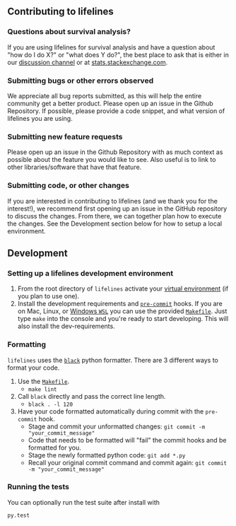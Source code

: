 ## Contributing to lifelines


### Questions about survival analysis?
If you are using lifelines for survival analysis and have a question about "how do I do X?" or "what does Y do?", the best place to ask that is either in our [discussion channel](https://github.com/camdavidsonpilon/lifelines/discussions) or at [stats.stackexchange.com](https://stats.stackexchange.com/).


### Submitting bugs or other errors observed

We appreciate all bug reports submitted, as this will help the entire community get a better product. Please open up an issue in the Github Repository. If possible, please provide a code snippet, and what version of lifelines you are using.


### Submitting new feature requests

Please open up an issue in the Github Repository with as much context as possible about the feature you would like to see. Also useful is to link to other libraries/software that have that feature.


### Submitting code, or other changes

If you are interested in contributing to lifelines (and we thank you for the interest!), we recommend first opening up an issue in the GitHub repository to discuss the changes. From there, we can together plan how to execute the changes. See the Development section below for how to setup a local environment.

## Development

### Setting up a lifelines development environment

1. From the root directory of `lifelines` activate your [virtual environment](https://realpython.com/python-virtual-environments-a-primer/) (if you plan to use one).
2. Install the development requirements and [`pre-commit`](https://pre-commit.com) hooks. If you are on Mac, Linux, or [Windows `WSL`](https://docs.microsoft.com/en-us/windows/wsl/faq) you can use the provided [`Makefile`](https://github.com/CamDavidsonPilon/lifelines/blob/master/Makefile). Just type `make` into the console and you're ready to start developing. This will also install the dev-requirements.

### Formatting

`lifelines` uses the [`black`](https://github.com/ambv/black) python formatter.
There are 3 different ways to format your code.
1. Use the [`Makefile`](https://github.com/CamDavidsonPilon/lifelines/blob/master/Makefile).
   * `make lint`
2. Call `black` directly and pass the correct line length.
   * `black . -l 120`
3. Have your code formatted automatically during commit with the `pre-commit` hook.
   * Stage and commit your unformatted changes: `git commit -m "your_commit_message"`
   * Code that needs to be formatted will "fail" the commit hooks and be formatted for you.
   * Stage the newly formatted python code: `git add *.py`
   * Recall your original commit command and commit again: `git commit -m "your_commit_message"`

### Running the tests

You can optionally run the test suite after install with

    py.test
